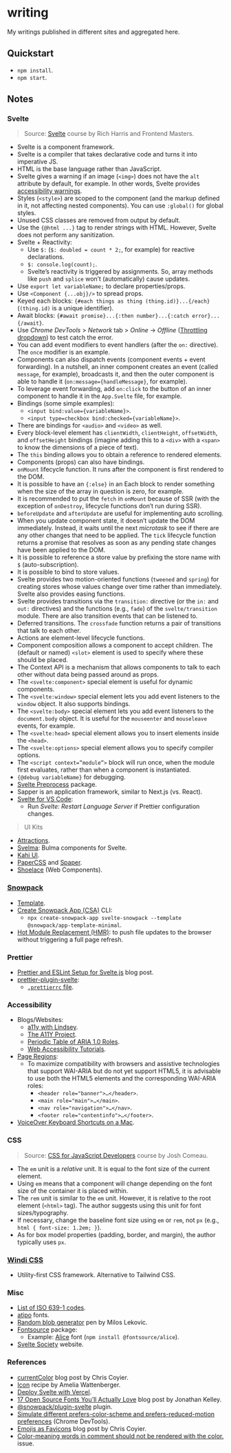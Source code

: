 # writing

My writings published in different sites and aggregated here.

## Quickstart

- `npm install`.
- `npm start`.

## Notes

### Svelte

> Source: [Svelte](https://frontendmasters.com/courses/svelte/) course by Rich Harris and Frontend Masters.

- Svelte is a component framework.
- Svelte is a compiler that takes declarative code and turns it into imperative JS.
- HTML is the base language rather than JavaScript.
- Svelte gives a warning if an image (`<img>`) does not have the `alt` attribute by default, for example. In other words, Svelte provides [accessibility warnings](https://svelte.dev/docs#Accessibility_warnings).
- Styles (`<style>`) are scoped to the component (and the markup defined in it, not affecting nested components). You can use `:global()` for global styles.
- Unused CSS classes are removed from output by default.
- Use the `{@html ...}` tag to render strings with HTML. However, Svelte does not perform any sanitization.
- Svelte + Reactivity:
  - Use `$:` (`$: doubled = count * 2;`, for example) for reactive declarations.
  - `$: console.log(count);`.
  - Svelte’s reactivity is triggered by assignments. So, array methods like `push` and `splice` won’t (automatically) cause updates.
- Use `export let variableName;` to declare properties/props.
- Use `<Component {...obj}/>` to spread props.
- Keyed each blocks: `{#each things as thing (thing.id)}...{/each}` (`(thing.id)` is a unique identifier).
- Await blocks: `{#await promise}...{:then number}...{:catch error}...{/await}`.
- Use _Chrome DevTools_ > _Network_ tab > _Online_ -> _Offline_ ([Throttling dropdown](https://developer.chrome.com/docs/devtools/network/)) to test catch the error.
- You can add event modifiers to event handlers (after the `on:` directive). The `once` modifier is an example.
- Components can also dispatch events (component events + event forwarding). In a nutshell, an inner component creates an event (called `message`, for example), broadcasts it, and then the outer component is able to handle it (`on:message={handleMessage}`, for example).
- To leverage event forwarding, add `on:click` to the button of an inner component to handle it in the `App.Svelte` file, for example.
- Bindings (some simple examples):
  - `<input bind:value={variableName}>`.
  - `<input type=checkbox bind:checked={variableName}>`.
- There are bindings for `<audio>` and `<video>` as well.
- Every block-level element has `clientWidth`, `clientHeight`, `offsetWidth`, and `offsetHeight` bindings (imagine adding this to a `<div>` with a `<span>` to know the dimensions of a piece of text).
- The `this` binding allows you to obtain a reference to rendered elements.
- Components (props) can also have bindings.
- `onMount` lifecycle function. It runs after the component is first rendered to the DOM.
- It is possible to have an `{:else}` in an Each block to render something when the size of the array in question is zero, for example.
- It is recommended to put the `fetch` in `onMount` because of SSR (with the exception of `onDestroy`, lifecycle functions don’t run during SSR).
- `beforeUpdate` and `afterUpdate` are useful for implementing auto scrolling.
- When you update component state, it doesn’t update the DOM immediately. Instead, it waits until the next _microtask_ to see if there are any other changes that need to be applied. The `tick` lifecycle function returns a promise that resolves as soon as any pending state changes have been applied to the DOM.
- It is possible to reference a store value by prefixing the store name with `$` (auto-subscription).
- It is possible to bind to store values.
- Svelte provides two motion-oriented functions (`tweened` and `spring`) for creating stores whose values change over time rather than immediately. Svelte also provides easing functions.
- Svelte provides transitions via the `transition:` directive (or the `in:` and `out:` directives) and the functions (e.g., `fade`) of the `svelte/transition` module. There are also transition events that can be listened to.
- Deferred transitions. The `crossfade` function returns a pair of transitions that talk to each other.
- Actions are element-level lifecycle functions.
- Component composition allows a component to accept children. The (default or named) `<slot>` element is used to specify where these should be placed.
- The Context API is a mechanism that allows components to talk to each other without data being passed around as props.
- The `<svelte:component>` special element is useful for dynamic components.
- The `<svelte:window>` special element lets you add event listeners to the `window` object. It also supports bindings.
- The `<svelte:body>` special element lets you add event listeners to the `document.body` object. It is useful for the `mouseenter` and `mouseleave` events, for example.
- The `<svelte:head>` special element allows you to insert elements inside the `<head>`.
- The `<svelte:options>` special element allows you to specify compiler options.
- The `<script context=”module”>` block will run once, when the module first evaluates, rather than when a component is instantiated.
- `{@debug variableName}` for debugging.
- [Svelte Preprocess](https://github.com/sveltejs/svelte-preprocess) package.
- Sapper is an application framework, similar to Next.js (vs. React).
- [Svelte for VS Code](https://github.com/sveltejs/language-tools/tree/master/packages/svelte-vscode):
  - Run _Svelte: Restart Language Server_ if Prettier configuration changes.

> UI Kits

- [Attractions](https://illright.github.io/attractions/).
- [Svelma](https://c0bra.github.io/svelma/): Bulma components for Svelte.
- [Kahi UI](https://kahi-ui.nbn.dev/).
- [PaperCSS](https://www.getpapercss.com/) and [Spaper](https://oli8.github.io/spaper/).
- [Shoelace](https://shoelace.style/) (Web Components).

### [Snowpack](https://www.snowpack.dev/)

- [Template](https://github.com/snowpackjs/snowpack/tree/main/create-snowpack-app/app-template-svelte).
- [Create Snowpack App (CSA)](https://github.com/snowpackjs/snowpack/tree/main/create-snowpack-app/cli) CLI:
  - `npx create-snowpack-app svelte-snowpack --template @snowpack/app-template-minimal`.
- [Hot Module Replacement (HMR)](https://www.snowpack.dev/concepts/hot-module-replacement): to push file updates to the browser without triggering a full page refresh.

### Prettier

- [Prettier and ESLint Setup for Svelte.js](https://www.rockyourcode.com/prettier-and-es-lint-setup-for-svelte-js/) blog post.
- [prettier-plugin-svelte](https://github.com/sveltejs/prettier-plugin-svelte):
  - [`.prettierrc` file](https://github.com/sveltejs/prettier-plugin-svelte/blob/master/.prettierrc).

### Accessibility

- Blogs/Websites:
  - [a11y with Lindsey](https://www.a11ywithlindsey.com/).
  - [The A11Y Project](https://www.a11yproject.com/).
  - [Periodic Table of ARIA 1.0 Roles](https://dylanb.github.io/periodic-aria-roles.html).
  - [Web Accessibility Tutorials](https://www.w3.org/WAI/tutorials/).
- [Page Regions](https://www.w3.org/WAI/tutorials/page-structure/regions/):
  - To maximize compatibility with browsers and assistive technologies that support WAI-ARIA but do not yet support HTML5, it is advisable to use both the HTML5 elements and the corresponding WAI-ARIA roles:
    - `<header role="banner">…</header>`.
    - `<main role="main">…</main>`.
    - `<nav role="navigation">…</nav>`.
    - `<footer role="contentinfo">…</footer>`.
- [VoiceOver Keyboard Shortcuts on a Mac](https://dequeuniversity.com/screenreaders/voiceover-keyboard-shortcuts).

### CSS

> Source: [CSS for JavaScript Developers](https://courses.joshwcomeau.com/css-for-js) course by Josh Comeau.

- The `em` unit is a _relative_ unit. It is equal to the font size of the current element.
- Using `em` means that a component will change depending on the font size of the container it is placed within.
- The `rem` unit is similar to the `em` unit. However, it is relative to the root element (`<html>` tag). The author suggests using this unit for font sizes/typography.
- If necessary, change the baseline font size using `em` or `rem`, not `px` (e.g., `html { font-size: 1.2em; }`).
- As for box model properties (padding, border, and margin), the author typically uses `px`.

### [Windi CSS](https://windicss.org/)

- Utility-first CSS framework. Alternative to Tailwind CSS.

### Misc

- [List of ISO 639-1 codes](https://en.wikipedia.org/wiki/List_of_ISO_639-1_codes).
- [atipo](https://www.atipofoundry.com/) fonts.
- [Random blob generator](https://codepen.io/LekovicMilos/pen/omVzYv) pen by Milos Lekovic.
- [Fontsource](https://fontsource.org/) package:
  - Example: [Alice](https://fonts.google.com/specimen/Alice) font (`npm install @fontsource/alice`).
- [Svelte Society](https://sveltesociety.dev/) website.

### References

- [currentColor](https://css-tricks.com/currentcolor/) blog post by Chris Coyier.
- [Icon](https://svelte.recipes/components/icon) recipe by Amelia Wattenberger.
- [Deploy Svelte with Vercel](https://vercel.com/guides/deploying-svelte-with-vercel).
- [17 Open Source Fonts You’ll Actually Love](https://www.webdesignerdepot.com/2020/08/17-open-source-fonts-youll-actually-love/) blog post by Jonathan Kelley.
- [@snowpack/plugin-svelte](https://github.com/snowpackjs/snowpack/tree/main/plugins/plugin-svelte) plugin.
- [Simulate different prefers-color-scheme and prefers-reduced-motion preferences](https://developer.chrome.com/blog/new-in-devtools-79/#userpreferences) (Chrome DevTools).
- [Emojis as Favicons](https://css-tricks.com/emojis-as-favicons/) blog post by Chris Coyier.
- [Color-meaning words in comment should not be rendered with the color.](https://github.com/KamiKillertO/vscode-colorize/issues/37) issue.
